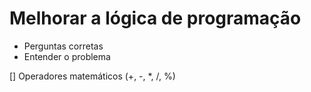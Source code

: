 # Melhorar a lógica de programação

- Perguntas corretas
- Entender o problema

[] Operadores matemáticos (+, -, *, /, %)